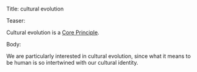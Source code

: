 Title: cultural evolution

Teaser:

Cultural evolution is a [Core Principle](../core/principles.html).

Body:

We are particularly interested in cultural evolution, since what it means to be human is so intertwined with our cultural identity.
